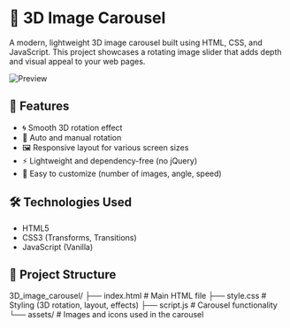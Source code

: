 # 🎠 3D Image Carousel

A modern, lightweight 3D image carousel built using HTML, CSS, and JavaScript. This project showcases a rotating image slider that adds depth and visual appeal to your web pages.

![Preview]((https://image-carousel-1253.netlify.app/)) <!-- Optional: add preview GIF or screenshot -->

## 🚀 Features

- 🌀 Smooth 3D rotation effect
- 🔁 Auto and manual rotation
- 🖼️ Responsive layout for various screen sizes
- ⚡ Lightweight and dependency-free (no jQuery)
- 🧩 Easy to customize (number of images, angle, speed)

## 🛠️ Technologies Used

- HTML5
- CSS3 (Transforms, Transitions)
- JavaScript (Vanilla)

## 📁 Project Structure

3D_image_carousel/
├── index.html # Main HTML file
├── style.css # Styling (3D rotation, layout, effects)
├── script.js # Carousel functionality
└── assets/ # Images and icons used in the carousel

